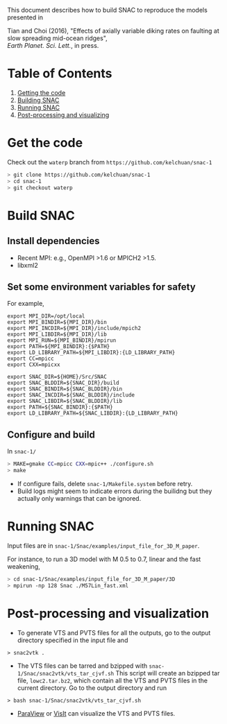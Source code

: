 This document describes how to build SNAC to reproduce the models presented in

Tian and Choi (2016), "Effects of axially variable diking rates on
faulting at slow spreading mid-ocean ridges",  
_Earth Planet. Sci. Lett._, in press.

# Table of Contents
1. [Getting the code](#get-the-code)
2. [Building SNAC](#build-SNAC)
3. [Running SNAC](#running-SNAC)
4. [Post-processing and visualizing](post-processing-and-visualization)

# Get the code
Check out the `waterp` branch from `https://github.com/kelchuan/snac-1`
```BASH
> git clone https://github.com/kelchuan/snac-1
> cd snac-1
> git checkout waterp
```

# Build SNAC
## Install dependencies
 - Recent MPI: e.g., OpenMPI >1.6 or MPICH2 >1.5.
 - libxml2

## Set some environment variables for safety
For example,
```
export MPI_DIR=/opt/local
export MPI_BINDIR=${MPI_DIR}/bin
export MPI_INCDIR=${MPI_DIR}/include/mpich2
export MPI_LIBDIR=${MPI_DIR}/lib
export MPI_RUN=${MPI_BINDIR}/mpirun
export PATH=${MPI_BINDIR}:{$PATH}
export LD_LIBRARY_PATH=${MPI_LIBDIR}:{LD_LIBRARY_PATH}
export CC=mpicc
export CXX=mpicxx

export SNAC_DIR=${HOME}/Src/SNAC
export SNAC_BLDDIR=${SNAC_DIR}/build
export SNAC_BINDIR=${SNAC_BLDDIR}/bin
export SNAC_INCDIR=${SNAC_BLDDIR}/include
export SNAC_LIBDIR=${SNAC_BLDDIR}/lib
export PATH=${SNAC_BINDIR}:{$PATH}
export LD_LIBRARY_PATH=${SNAC_LIBDIR}:{LD_LIBRARY_PATH}
```

## Configure and build
In `snac-1/`
```BASH
> MAKE=gmake CC=mpicc CXX=mpic++ ./configure.sh
> make
```
* If configure fails, delete `snac-1/Makefile.system` before retry.
* Build logs might seem to indicate errors during the builidng but they actually only warnings that can be ignored.

# Running SNAC

Input files are in `snac-1/Snac/examples/input_file_for_3D_M_paper`.

For instance, to run a 3D model with M 0.5 to 0.7, linear and the fast weakening,
```BASH
> cd snac-1/Snac/examples/input_file_for_3D_M_paper/3D
> mpirun -np 128 Snac ./M57Lin_fast.xml
```

# Post-processing and visualization

* To generate VTS and PVTS files for all the outputs, go to the output directory specified in the input file and 
```
> snac2vtk .
```

* The VTS files can be tarred and bzipped with `snac-1/Snac/snac2vtk/vts_tar_cjvf.sh`
This script will create an bzipped tar file, `lowc2.tar.bz2`, which contain all the
VTS and PVTS files in the current directory. Go to the output directory and run
```
> bash snac-1/Snac/snac2vtk/vts_tar_cjvf.sh
```

* [ParaView](http://www.paraview.org/) or [VisIt](https://wci.llnl.gov/simulation/computer-codes/visit) can visualize the VTS and PVTS files.
